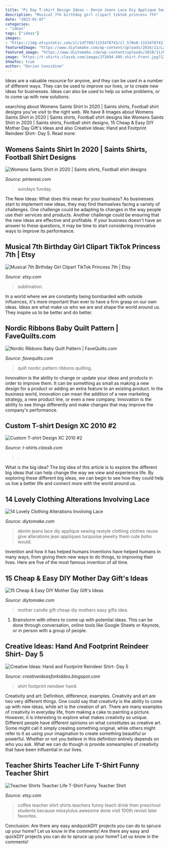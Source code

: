```yaml
---
title: "Pi Day T-shirt Design Ideas ~ Denim Jeans Lace Diy Applique Sewing Restyle Clothing Clothes Reuse Give Alterations Jean Appliques Turquoise Jewelry Them Cute Boho Would"
description: "Musical 7th birthday girl clipart tiktok princess 7th"
date: "2023-01-07"
categories:
- "ideas"
tags: ["ideas"]
images:
- "https://img.etsystatic.com/il/1df789/1153478743/il_570xN.1153478743_htlg.jpg"
featuredImage: "https://www.diytomake.com/wp-content/uploads/2016/11/Lace-Applique-Jeans.jpg"
featured_image: "https://www.diytomake.com/wp-content/uploads/2018/11/Mothers-Day-Candle-Ideas-.jpg"
image: "https://t-shirts.classb.com/image/272694.495.shirt.Front.jpg?1280085910"
ShowToc: true
author: "Darion Considine"
---
```



Ideas are a valuable resource for anyone, and they can be used in a number of different ways. They can be used to improve our lives, or to create new ideas for businesses. Ideas can also be used to help us solve problems, or to come up with new solutions.

	

		
searching about Womens Saints Shirt in 2020 | Saints shirts, Football shirt designs you've visit to the right web. We have 8 Images about Womens Saints Shirt in 2020 | Saints shirts, Football shirt designs like Womens Saints Shirt in 2020 | Saints shirts, Football shirt designs, 15 Cheap &amp; Easy DIY Mother Day Gift&#039;s Ideas and also Creative Ideas: Hand and Footprint Reindeer Shirt- Day 5. Read more:
		
    
## Womens Saints Shirt In 2020 | Saints Shirts, Football Shirt Designs

<img loading=lazy src="https://i.pinimg.com/736x/72/82/ef/7282ef4780c66bb67cd5b0baef2c9965.jpg" onerror="this.onerror=null;this.src='https://tse3.mm.bing.net/th?id=OIP.gI8k9X44pwjqzTbLcJLMlAHaI4&amp;pid=15.1';" alt="Womens Saints Shirt in 2020 | Saints shirts, Football shirt designs">

_Source: pinterest.com_

>sundays funday. 

	

The New Ideas: What does this mean for your business?
As businesses start to implement new ideas, they may find themselves facing a variety of challenges. One challenge could be adapting to changes in the way people use their services and products. Another challenge could be ensuring that the new ideas are effective and profitable. If your business doesn't have an answer to these questions, it may be time to start considering innovative ways to improve its performance.

    
## Musical 7th Birthday Girl Clipart TikTok Princess 7th | Etsy

<img loading=lazy src="https://i.etsystatic.com/22237440/r/il/e04da5/3061898465/il_1588xN.3061898465_ltep.jpg" onerror="this.onerror=null;this.src='https://tse1.mm.bing.net/th?id=OIP.NYVTWpoR6y-VmC1vA1cuTwHaGK&amp;pid=15.1';" alt="Musical 7th Birthday Girl Clipart TikTok Princess 7th | Etsy">

_Source: etsy.com_

>sublimation. 

	

In a world where we are constantly being bombarded with outside influences, it's more important than ever to have a firm grasp on our own ideas. Ideas are what make us who we are and shape the world around us. They inspire us to be better and do better.

    
## Nordic Ribbons Baby Quilt Pattern | FaveQuilts.com

<img loading=lazy src="https://irepo.primecp.com/2017/01/314715/Nordic-Ribbons-Baby-Quilt-Pattern_ExtraLarge700_ID-2048306.jpg?v=2048306" onerror="this.onerror=null;this.src='https://tse3.mm.bing.net/th?id=OIP.oDBjwqS6DUgNZpTYPgR6FAHaHY&amp;pid=15.1';" alt="Nordic Ribbons Baby Quilt Pattern | FaveQuilts.com">

_Source: favequilts.com_

>quilt nordic pattern ribbons quilting. 

	

Innovation is the ability to change or update your ideas and products in order to improve them. It can be something as small as making a new design for a product or adding an extra feature to an existing product. In the business world, innovation can mean the addition of a new marketing strategy, a new product line, or even a new company. Innovation is the ability to see things differently and make changes that may improve the company's performance.

    
## Custom T-shirt Design XC 2010 #2

<img loading=lazy src="https://t-shirts.classb.com/image/272694.495.shirt.Front.jpg?1280085910" onerror="this.onerror=null;this.src='https://tse1.mm.bing.net/th?id=OIP.XykSAw9T0RNolEXQeHZjSAHaG3&amp;pid=15.1';" alt="Custom T-shirt Design XC 2010 #2">

_Source: t-shirts.classb.com_

>. 

	

What is the big idea?
The big idea of this article is to explore the different big ideas that can help change the way we view and experience life. By exploring these different big ideas, we can begin to see how they could help us live a better life and connect more with the world around us.

    
## 14 Lovely Clothing Alterations Involving Lace

<img loading=lazy src="https://www.diytomake.com/wp-content/uploads/2016/11/Lace-Applique-Jeans.jpg" onerror="this.onerror=null;this.src='https://tse3.mm.bing.net/th?id=OIP.cUz1srw5rs2LcySr1Y_H7AHaLD&amp;pid=15.1';" alt="14 Lovely Clothing Alterations Involving Lace">

_Source: diytomake.com_

>denim jeans lace diy applique sewing restyle clothing clothes reuse give alterations jean appliques turquoise jewelry them cute boho would. 

	

Invention and how it has helped humans
Inventions have helped humans in many ways, from giving them new ways to do things, to improving their lives. Here are five of the most famous invention of all time.

    
## 15 Cheap &amp; Easy DIY Mother Day Gift&#039;s Ideas

<img loading=lazy src="https://www.diytomake.com/wp-content/uploads/2018/11/Mothers-Day-Candle-Ideas-.jpg" onerror="this.onerror=null;this.src='https://tse3.mm.bing.net/th?id=OIP.ovCM9rQ3OwHLwI_AJXx0bwHaLG&amp;pid=15.1';" alt="15 Cheap &amp; Easy DIY Mother Day Gift&#039;s Ideas">

_Source: diytomake.com_

>mother candle gift cheap diy mothers easy gifts idea. 

	

1. Brainstorm with others to come up with potential ideas. This can be done through conversation, online tools like Google Sheets or Keynote, or in person with a group of people.

    
## Creative Ideas: Hand And Footprint Reindeer Shirt- Day 5

<img loading=lazy src="http://4.bp.blogspot.com/_CDi6RV0iM8Q/TPPVFCZ6lNI/AAAAAAAAAjM/xBnM1Mk6kqo/w1200-h630-p-k-no-nu/ReindeerTshirts.jpg" onerror="this.onerror=null;this.src='https://tse1.mm.bing.net/th?id=OIP.RkbnpC_NCMtQBwY4uwx3XAHaJ4&amp;pid=15.1';" alt="Creative Ideas: Hand and Footprint Reindeer Shirt- Day 5">

_Source: creativeideasforkiddos.blogspot.com_

>shirt footprint reindeer hand. 

	

Creativity and art: Definition, difference, examples.
Creativity and art are two very different things. One could say that creativity is the ability to come up with new ideas, while art is the creation of art. There are many examples of creativity in everyday life, from making a cake to painting a picture. However, it is interesting to explore what makes creativity so unique.
Different people have different opinions on what constitutes as creative art. Some might call it simply creating something original, while others might refer to it as using your imagination to create something beautiful or powerful. Whether or not you believe in this definition entirely depends on who you ask. What we can do though is provide someamples of creativity that have been influential in our lives.

    
## Teacher Shirts Teacher Life T-Shirt Funny Teacher Shirt

<img loading=lazy src="https://img.etsystatic.com/il/1df789/1153478743/il_570xN.1153478743_htlg.jpg" onerror="this.onerror=null;this.src='https://tse4.mm.bing.net/th?id=OIP.cM9t5H8kKq0Q8IgiXY8U5wHaJs&amp;pid=15.1';" alt="Teacher Shirts Teacher Life T-Shirt Funny Teacher Shirt">

_Source: etsy.com_

>coffee teacher shirt shirts teachers funny teach drink then preschool students because missylulus awesome done visit 100th revisit later favorites. 

	

Conclusion: Are there any easy andquickDIY projects you can do to spruce up your home? Let us know in the comments!
Are there any easy and quickDIY projects you can do to spruce up your home? Let us know in the comments!

